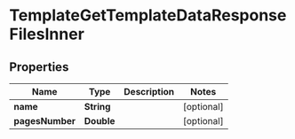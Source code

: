 

# TemplateGetTemplateDataResponseFilesInner


## Properties

| Name | Type | Description | Notes |
|------------ | ------------- | ------------- | -------------|
|**name** | **String** |  |  [optional] |
|**pagesNumber** | **Double** |  |  [optional] |



